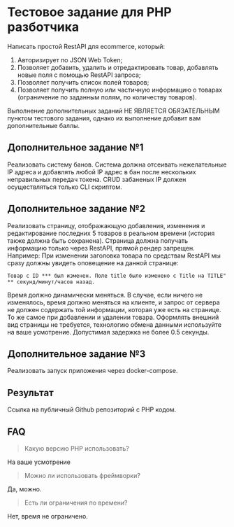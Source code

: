 Тестовое задание для PHP разботчика
===
Написать простой RestAPI для ecommerce, который:
1. Авторизирует по JSON Web Token;  
2. Позволяет добавить, удалить и отредактировать товар, добавлять новые поля с помощью RestAPI запроса;
3. Позволяет получить список полей товаров;
4. Позволяет получить полную или частичную информацию о товарах (ограничение по заданным полям, по количеству товаров).

Выполнение дополнительных заданий НЕ ЯВЛЯЕТСЯ ОБЯЗАТЕЛЬНЫМ пунктом тестового задания, однако их выполнение добавит вам дополнительные баллы. 

Дополнительное задание №1
---
Реализовать систему банов. Система должна отсеивать нежелательные IP адреса и добавлять любой IP адрес в бан после нескольких неправильных передач токена. CRUD забаненых IP должен осуществляться только CLI скриптом. 

Дополнительное задание №2
---
Реализовать страницу, отображающую добавления, изменения и редактирование последних 5 товаров в реальном времени (история также должна быть сохранена). Страница должна получать информацию только через RestAPI, прямой рендер запрещен. 
Например: При изменении заголовка товара по средствам RestAPI мы сразу должны увидеть оповещение на данной странице: 
```
Товар с ID *** был изменен. Поле title было изменено с Title на TITLE" ** секунд/минут/часов назад. 
```
Время должно динамически меняться. В случае, если ничего не изменялось, время должно меняться на клиенте, и запрос от сервера не должен содержать той информации, которая уже есть на странице. То же самое при добавлении и удалении товара. Оформлять внешний вид страницы не требуется, технологию обмена данными используйте на ваше усмотрение. Допустимая задержка не более 0.5 секунды.

Дополнительное задание №3
---
Реализовать запуск приложения через docker-compose.


Результат
---
Ссылка на публичный Github репозиторий с PHP кодом.

FAQ
---
> Какую версию PHP использовать?

На ваше усмотрение

> Можно ли использовать фреймворки?

Да, можно.

> Есть ли ограничения по времени?

Нет, время не ограничено.
